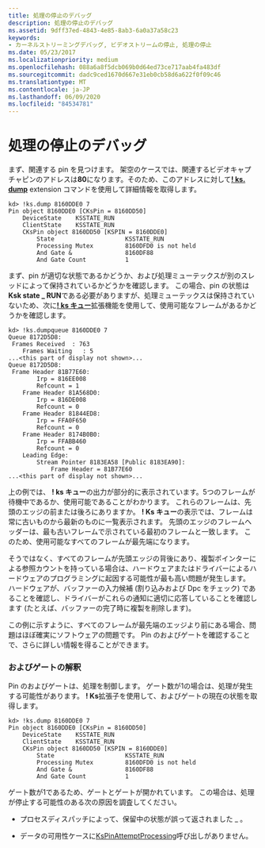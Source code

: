 ```yaml
---
title: 処理の停止のデバッグ
description: 処理の停止のデバッグ
ms.assetid: 9dff37ed-4843-4e85-8ab3-6a0a37a58c23
keywords:
- カーネルストリーミングデバッグ, ビデオストリームの停止, 処理の停止
ms.date: 05/23/2017
ms.localizationpriority: medium
ms.openlocfilehash: 088a6a8f5dcb069b0d64ed73ce717aab4fa483df
ms.sourcegitcommit: dadc9ced1670d667e31eb0cb58d6a622f0f09c46
ms.translationtype: MT
ms.contentlocale: ja-JP
ms.lasthandoff: 06/09/2020
ms.locfileid: "84534781"
---
```

# <a name="debugging-a-processing-stall"></a>処理の停止のデバッグ


まず、関連する pin を見つけます。 架空のケースでは、関連するビデオキャプチャピンのアドレスは**80**になります。そのため、このアドレスに対して[**! ks. dump**](-ks-dump.md) extension コマンドを使用して詳細情報を取得します。

```dbgcmd
kd> !ks.dump 8160DDE0 7
Pin object 8160DDE0 [CKsPin = 8160DD50]
    DeviceState    KSSTATE_RUN
    ClientState    KSSTATE_RUN
    CKsPin object 8160DD50 [KSPIN = 8160DDE0]
        State                    KSSTATE_RUN
        Processing Mutex         8160DFD0 is not held
        And Gate &               8160DF88
        And Gate Count           1
```

まず、pin が適切な状態であるかどうか、および処理ミューテックスが別のスレッドによって保持されているかどうかを確認します。 この場合、pin の状態は**Ksk state \_ RUN**である必要がありますが、処理ミューテックスは保持されていないため、次に[**! ks キュー**](-ks-dumpqueue.md)拡張機能を使用して、使用可能なフレームがあるかどうかを確認します。

```dbgcmd
kd> !ks.dumpqueue 8160DDE0 7
Queue 8172D5D8:
 Frames Received  : 763
    Frames Waiting   : 5
...<this part of display not shown>...
Queue 8172D5D8:
 Frame Header 81B77E60:
        Irp = 816EE008
        Refcount = 1
    Frame Header 81A568D0:
        Irp = 816DE008
        Refcount = 0
    Frame Header 81844ED8:
        Irp = FFA0F650
        Refcount = 0
    Frame Header 8174B0B0:
        Irp = FFABB460
        Refcount = 0
    Leading Edge:
        Stream Pointer 8183EA58 [Public 8183EA90]:
            Frame Header = 81B77E60
...<this part of display not shown>...
```

上の例では、 **! ks キュー**の出力が部分的に表示されています。5つのフレームが待機中であるか、使用可能であることがわかります。 これらのフレームは、先頭のエッジの前または後ろにありますか。 **! Ks キュー**の表示では、フレームは常に古いものから最新のものに一覧表示されます。 先頭のエッジのフレームヘッダーは、最も古いフレームで示されている最初のフレームと一致します。 このため、使用可能なすべてのフレームが最先端になります。

そうではなく、すべてのフレームが先頭エッジの背後にあり、複製ポインターによる参照カウントを持っている場合は、ハードウェアまたはドライバーによるハードウェアのプログラミングに起因する可能性が最も高い問題が発生します。 ハードウェアが、バッファーの入力候補 (割り込みおよび Dpc をチェック) であることを確認し、ドライバーがこれらの通知に適切に応答していることを確認します (たとえば、バッファーの完了時に複製を削除します)。

この例に示すように、すべてのフレームが最先端のエッジより前にある場合、問題はほぼ確実にソフトウェアの問題です。 Pin のおよびゲートを確認することで、さらに詳しい情報を得ることができます。

### <a name="span-idinterpreting_the_and_gatespanspan-idinterpreting_the_and_gatespaninterpreting-the-and-gate"></a><span id="interpreting_the_and_gate"></span><span id="INTERPRETING_THE_AND_GATE"></span>およびゲートの解釈

Pin のおよびゲートは、処理を制御します。 ゲート数が1の場合は、処理が発生する可能性があります。 **! Ks**拡張子を使用して、およびゲートの現在の状態を取得します。

```dbgcmd
kd> !ks.dump 8160DDE0 7
Pin object 8160DDE0 [CKsPin = 8160DD50]
    DeviceState    KSSTATE_RUN
    ClientState    KSSTATE_RUN
    CKsPin object 8160DD50 [KSPIN = 8160DDE0]
        State                    KSSTATE_RUN
        Processing Mutex         8160DFD0 is not held
        And Gate &               8160DF88
        And Gate Count           1
```

ゲート数が1であるため、ゲートとゲートが開かれています。 この場合は、処理が停止する可能性のある次の原因を調査してください。

-   プロセスディスパッチによって、保留中の状態が誤って返されました \_ 。

-   データの可用性ケースに[KsPinAttemptProcessing](https://docs.microsoft.com/windows-hardware/drivers/ddi/ks/nf-ks-kspinattemptprocessing)呼び出しがありません。

 

 





